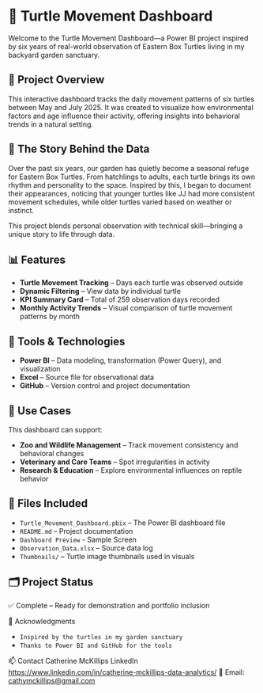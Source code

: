 # 🐢 Turtle Movement Dashboard

Welcome to the Turtle Movement Dashboard—a Power BI project inspired by six years of real-world observation of Eastern Box Turtles living in my backyard garden sanctuary.

## 📖 Project Overview

This interactive dashboard tracks the daily movement patterns of six turtles between May and July 2025. It was created to visualize how environmental factors and age influence their activity, offering insights into behavioral trends in a natural setting.

## 🐢 The Story Behind the Data

Over the past six years, our garden has quietly become a seasonal refuge for Eastern Box Turtles. From hatchlings to adults, each turtle brings its own rhythm and personality to the space. Inspired by this, I began to document their appearances, noticing that younger turtles like JJ had more consistent movement schedules, while older turtles varied based on weather or instinct.

This project blends personal observation with technical skill—bringing a unique story to life through data.

## 📊 Features

- **Turtle Movement Tracking** – Days each turtle was observed outside
- **Dynamic Filtering** – View data by individual turtle
- **KPI Summary Card** – Total of 259 observation days recorded
- **Monthly Activity Trends** – Visual comparison of turtle movement patterns by month

## 🔧 Tools & Technologies

- **Power BI** – Data modeling, transformation (Power Query), and visualization
- **Excel** – Source file for observational data
- **GitHub** – Version control and project documentation

## 🧠 Use Cases

This dashboard can support:
- **Zoo and Wildlife Management** – Track movement consistency and behavioral changes
- **Veterinary and Care Teams** – Spot irregularities in activity
- **Research & Education** – Explore environmental influences on reptile behavior

## 📁 Files Included

- `Turtle_Movement_Dashboard.pbix` – The Power BI dashboard file
- `README.md` – Project documentation
- `Dashboard Preview` - Sample Screen
- `Observation_Data.xlsx` – Source data log
- `Thumbnails/` – Turtle image thumbnails used in visuals

## 🗂️ Project Status

✅ Complete – Ready for demonstration and portfolio inclusion  


🙌 Acknowledgments

- `Inspired by the turtles in my garden sanctuary`
- `Thanks to Power BI and GitHub for the tools`

📫 Contact
Catherine McKillips
LinkedIn
https://www.linkedin.com/in/catherine-mckillips-data-analytics/
📧 Email: cathymckillips@gmail.com
